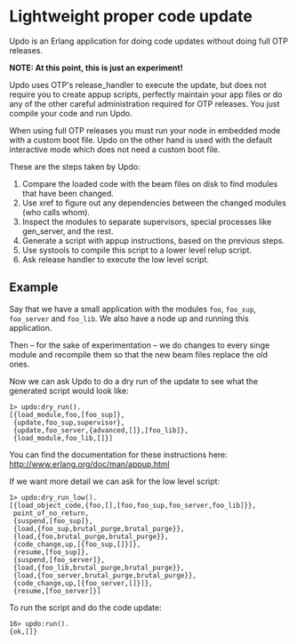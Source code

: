 Lightweight proper code update
==============================

Updo is an Erlang application for doing code updates without doing full OTP releases.

**NOTE: At this point, this is just an experiment!**

Updo uses OTP's release_handler to execute the update, but does not require you to create appup scripts, perfectly maintain your app files or do any of the other careful administration required for OTP releases. You just compile your code and run Updo.

When using full OTP releases you must run your node in embedded mode with a custom boot file. Updo on the other hand is used with the default interactive mode which does not need a custom boot file.

These are the steps taken by Updo:

1. Compare the loaded code with the beam files on disk to find modules that have been changed.
2. Use xref to figure out any dependencies between the changed modules (who calls whom).
3. Inspect the modules to separate supervisors, special processes like gen_server, and the rest.
4. Generate a script with appup instructions, based on the previous steps.
5. Use systools to compile this script to a lower level relup script.
6. Ask release handler to execute the low level script.

Example
-------
Say that we have a small application with the modules `foo`, `foo_sup`, `foo_server` and `foo_lib`. We also have a node up and running this application.

Then – for the sake of experimentation – we do changes to every singe module and recompile them so that the new beam files replace the old ones.

Now we can ask Updo to do a dry run of the update to see what the generated script would look like:

    1> updo:dry_run().
    [{load_module,foo,[foo_sup]},
     {update,foo_sup,supervisor},
     {update,foo_server,{advanced,[]},[foo_lib]},
     {load_module,foo_lib,[]}]

You can find the documentation for these instructions here:
http://www.erlang.org/doc/man/appup.html

If we want more detail we can ask for the low level script:

    1> updo:dry_run_low().
    [{load_object_code,{foo,[],[foo,foo_sup,foo_server,foo_lib]}},
     point_of_no_return,
     {suspend,[foo_sup]},
     {load,{foo_sup,brutal_purge,brutal_purge}},
     {load,{foo,brutal_purge,brutal_purge}},
     {code_change,up,[{foo_sup,[]}]},
     {resume,[foo_sup]},
     {suspend,[foo_server]},
     {load,{foo_lib,brutal_purge,brutal_purge}},
     {load,{foo_server,brutal_purge,brutal_purge}},
     {code_change,up,[{foo_server,[]}]},
     {resume,[foo_server]}]

To run the script and do the code update:

    16> updo:run().    
    {ok,[]}

